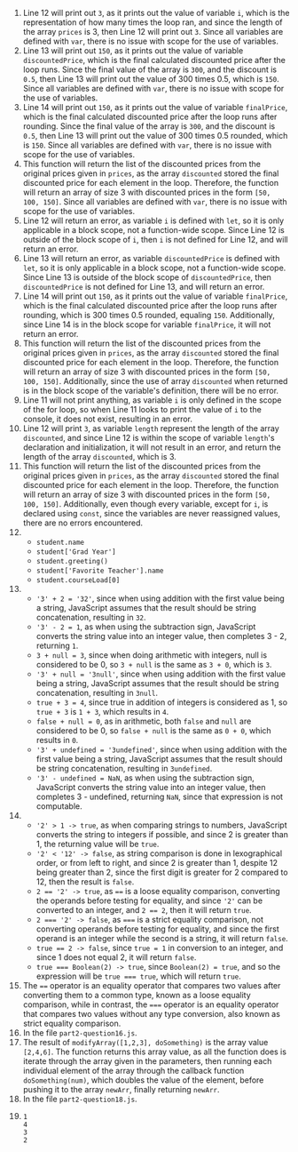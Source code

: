 1. Line 12 will print out ```3```, as it prints out the value of variable ```i```, which is the representation of how many times the loop ran, and since the length of the array ```prices``` is 3, then Line 12 will print out ```3```. Since all variables are defined with ```var```, there is no issue with scope for the use of variables.
2. Line 13 will print out ```150```, as it prints out the value of variable ```discountedPrice```, which is the final calculated discounted price after the loop runs. Since the final value of the array is ```300```, and the discount is ```0.5```, then Line 13 will print out the value of 300 times 0.5, which is ```150```. Since all variables are defined with ```var```, there is no issue with scope for the use of variables.
3. Line 14 will print out ```150```, as it prints out the value of variable ```finalPrice```, which is the final calculated discounted price after the loop runs after rounding. Since the final value of the array is ```300```, and the discount is ```0.5```, then Line 13 will print out the value of 300 times 0.5 rounded, which is ```150```. Since all variables are defined with ```var```, there is no issue with scope for the use of variables.
4. This function will return the list of the discounted prices from the original prices given in ```prices```, as the array ```discounted``` stored the final discounted price for each element in the loop. Therefore, the function will return an array of size 3 with discounted prices in the form ```[50, 100, 150]```. Since all variables are defined with ```var```, there is no issue with scope for the use of variables.
5. Line 12 will return an error, as variable ```i``` is defined with ```let```, so it is only applicable in a block scope, not a function-wide scope. Since Line 12 is outside of the block scope of ```i```, then ```i``` is not defined for Line 12, and will return an error.
6. Line 13 will return an error, as variable ```discountedPrice``` is defined with ```let```, so it is only applicable in a block scope, not a function-wide scope. Since Line 13 is outside of the block scope of ```discountedPrice```, then ```discountedPrice``` is not defined for Line 13, and will return an error.
7. Line 14 will print out ```150```, as it prints out the value of variable ```finalPrice```, which is the final calculated discounted price after the loop runs after rounding, which is 300 times 0.5 rounded, equaling ```150```. Additionally, since Line 14 is in the block scope for variable ```finalPrice```, it will not return an error.
8. This function will return the list of the discounted prices from the original prices given in ```prices```, as the array ```discounted``` stored the final discounted price for each element in the loop. Therefore, the function will return an array of size 3 with discounted prices in the form ```[50, 100, 150]```. Additionally, since the use of array ```discounted``` when returned is in the block scope of the variable's definition, there will be no error.
9. Line 11 will not print anything, as variable ```i``` is only defined in the scope of the for loop, so when Line 11 looks to print the value of ```i``` to the console, it does not exist, resulting in an error.
10. Line 12 will print ```3```, as variable ```length``` represent the length of the array ```discounted```, and since Line 12 is within the scope of variable ```length```'s declaration and initialization, it will not result in an error, and return the length of the array ```discounted```, which is 3.
11. This function will return the list of the discounted prices from the original prices given in ```prices```, as the array ```discounted``` stored the final discounted price for each element in the loop. Therefore, the function will return an array of size 3 with discounted prices in the form ```[50, 100, 150]```. Additionally, even though every variable, except for ```i```, is declared using ```const```, since the variables are never reassigned values, there are no errors encountered.
12.  
     * ```student.name```
     * ```student['Grad Year']```
     * ```student.greeting()```
     * ```student['Favorite Teacher'].name```
     * ```student.courseLoad[0]```
13.  
     * ```'3' + 2 = '32'```, since when using addition with the first value being a string, JavaScript assumes that the result should be string concatenation, resulting in ```32```.
     * ```'3' - 2 = 1```, as when using the subtraction sign, JavaScript converts the string value into an integer value, then completes 3 - 2, returning ```1```.
     * ```3 + null = 3```, since when doing arithmetic with integers, null is considered to be 0, so ```3 + null``` is the same as ```3 + 0```, which is ```3```.
     * ```'3' + null = '3null'```, since when using addition with the first value being a string, JavaScript assumes that the result should be string concatenation, resulting in ```3null```.
     * ```true + 3 = 4```, since true in addition of integers is considered as 1, so ```true + 3``` is ```1 + 3```, which results in ```4```.
     * ```false + null = 0```, as in arithmetic, both ```false``` and ```null``` are considered to be 0, so ```false + null``` is the same as ```0 + 0```, which results in ```0```.
     * ```'3' + undefined = '3undefined'```, since when using addition with the first value being a string, JavaScript assumes that the result should be string concatenation, resulting in ```3undefined```. 
     * ```'3' - undefined = NaN```, as when using the subtraction sign, JavaScript converts the string value into an integer value, then completes 3 - undefined, returning ```NaN```, since that expression is not computable.
14.  
     * ```'2' > 1 -> true```, as when comparing strings to numbers, JavaScript converts the string to integers if possible, and since 2 is greater than 1, the returning value will be ```true```.
     * ```'2' < '12' -> false```, as string comparison is done in lexographical order, or from left to right, and since 2 is greater than 1, despite 12 being greater than 2, since the first digit is greater for 2 compared to 12, then the result is ```false```.
     * ```2 == '2' -> true```, as ```==``` is a loose equality comparison, converting the operands before testing for equality, and since ```'2'``` can be converted to an integer, and ```2 == 2```, then it will return ```true```.
     * ```2 === '2' -> false```, as ```===``` is a strict equality comparison, not converting operands before testing for equality, and since the first operand is an integer while the second is a string, it will return ```false```. 
     * ```true == 2 -> false```, since ```true = 1``` in conversion to an integer, and since 1 does not equal 2, it will return ```false```.
     * ```true === Boolean(2) -> true```, since ```Boolean(2) = true```, and so the expression will be ```true === true```, which will return ```true```.
15. The ```==``` operator is an equality operator that compares two values after converting them to a common type, known as a loose equality comparison, while in contrast, the ```===``` operator is an equality operator that compares two values without any type conversion, also known as strict equality comparison.
16. In the file ```part2-question16.js```.
17. The result of ```modifyArray([1,2,3], doSomething)``` is the array value ```[2,4,6]```. The function returns this array value, as all the function does is iterate through the array given in the parameters, then running each individual element of the array through the callback function ```doSomething(num)```, which doubles the value of the element, before pushing it to the array ```newArr```, finally returning ```newArr```.
18. In the file ```part2-question18.js```.
19. ```
    1
    4
    3
    2
    ```